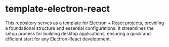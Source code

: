 # template-electron-react
This repository serves as a template for Electron + React projects, providing a foundational structure and essential configurations. It streamlines the setup process for building desktop applications, ensuring a quick and efficient start for any Electron-React development.
